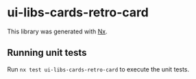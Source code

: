 # ui-libs-cards-retro-card

This library was generated with [Nx](https://nx.dev).

## Running unit tests

Run `nx test ui-libs-cards-retro-card` to execute the unit tests.
